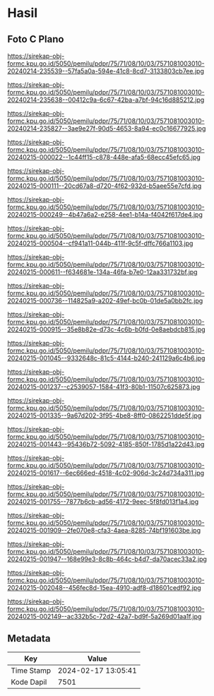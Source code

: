# Hasil

## Foto C Plano

https://sirekap-obj-formc.kpu.go.id/5050/pemilu/pdpr/75/71/08/10/03/7571081003010-20240214-235539--57fa5a0a-594e-41c8-8cd7-3133803cb7ee.jpg

https://sirekap-obj-formc.kpu.go.id/5050/pemilu/pdpr/75/71/08/10/03/7571081003010-20240214-235638--00412c9a-6c67-42ba-a7bf-94c16d885212.jpg

https://sirekap-obj-formc.kpu.go.id/5050/pemilu/pdpr/75/71/08/10/03/7571081003010-20240214-235827--3ae9e27f-90d5-4653-8a94-ec0c16677925.jpg

https://sirekap-obj-formc.kpu.go.id/5050/pemilu/pdpr/75/71/08/10/03/7571081003010-20240215-000022--1c44ff15-c878-448e-afa5-68ecc45efc65.jpg

https://sirekap-obj-formc.kpu.go.id/5050/pemilu/pdpr/75/71/08/10/03/7571081003010-20240215-000111--20cd67a8-d720-4f62-932d-b5aee55e7cfd.jpg

https://sirekap-obj-formc.kpu.go.id/5050/pemilu/pdpr/75/71/08/10/03/7571081003010-20240215-000249--4b47a6a2-e258-4ee1-b14a-f4042f617de4.jpg

https://sirekap-obj-formc.kpu.go.id/5050/pemilu/pdpr/75/71/08/10/03/7571081003010-20240215-000504--cf941a11-044b-411f-9c5f-dffc766a1103.jpg

https://sirekap-obj-formc.kpu.go.id/5050/pemilu/pdpr/75/71/08/10/03/7571081003010-20240215-000611--f634681e-134a-46fa-b7e0-12aa331732bf.jpg

https://sirekap-obj-formc.kpu.go.id/5050/pemilu/pdpr/75/71/08/10/03/7571081003010-20240215-000736--114825a9-a202-49ef-bc0b-01de5a0bb2fc.jpg

https://sirekap-obj-formc.kpu.go.id/5050/pemilu/pdpr/75/71/08/10/03/7571081003010-20240215-000915--35e8b82e-d73c-4c6b-b0fd-0e8aebdcb815.jpg

https://sirekap-obj-formc.kpu.go.id/5050/pemilu/pdpr/75/71/08/10/03/7571081003010-20240215-001045--9332648c-81c5-4144-b240-241129a6c4b6.jpg

https://sirekap-obj-formc.kpu.go.id/5050/pemilu/pdpr/75/71/08/10/03/7571081003010-20240215-001237--c2539057-1584-41f3-80b1-11507c625873.jpg

https://sirekap-obj-formc.kpu.go.id/5050/pemilu/pdpr/75/71/08/10/03/7571081003010-20240215-001335--9a67d202-3f95-4be8-8ff0-0862251dde5f.jpg

https://sirekap-obj-formc.kpu.go.id/5050/pemilu/pdpr/75/71/08/10/03/7571081003010-20240215-001443--95436b72-5092-4185-850f-1785d1a22d43.jpg

https://sirekap-obj-formc.kpu.go.id/5050/pemilu/pdpr/75/71/08/10/03/7571081003010-20240215-001617--6ec666ed-4518-4c02-906d-3c24d734a311.jpg

https://sirekap-obj-formc.kpu.go.id/5050/pemilu/pdpr/75/71/08/10/03/7571081003010-20240215-001755--7877b6cb-ad56-4172-9eec-5f8fd013f1a4.jpg

https://sirekap-obj-formc.kpu.go.id/5050/pemilu/pdpr/75/71/08/10/03/7571081003010-20240215-001909--2fe070e8-cfa3-4aea-8285-74bf191603be.jpg

https://sirekap-obj-formc.kpu.go.id/5050/pemilu/pdpr/75/71/08/10/03/7571081003010-20240215-001947--168e99e3-8c8b-464c-b4d7-da70acec33a2.jpg

https://sirekap-obj-formc.kpu.go.id/5050/pemilu/pdpr/75/71/08/10/03/7571081003010-20240215-002048--456fec8d-15ea-4910-adf8-d18601cedf92.jpg

https://sirekap-obj-formc.kpu.go.id/5050/pemilu/pdpr/75/71/08/10/03/7571081003010-20240215-002149--ac332b5c-72d2-42a7-bd9f-5a269d01aa1f.jpg


## Metadata

| Key        | Value               |
| ---------- | ------------------- |
| Time Stamp | 2024-02-17 13:05:41 |
| Kode Dapil | 7501                |



